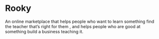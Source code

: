 # Rooky
An online marketplace that helps people who want to learn something find the teacher that’s right for them , and helps people who are good at something build a business teaching it. 
